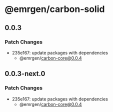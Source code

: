 # @emrgen/carbon-solid

## 0.0.3

### Patch Changes

- 235e167: update packages with dependencies
  - @emrgen/carbon-core@0.0.4

## 0.0.3-next.0

### Patch Changes

- 235e167: update packages with dependencies
  - @emrgen/carbon-core@0.0.4
